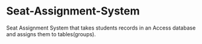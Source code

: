 # Seat-Assignment-System
Seat Assignment System that takes students records in an Access database and assigns them to tables(groups).
